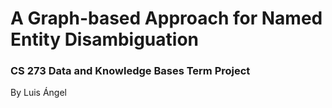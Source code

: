 # A Graph-based Approach for Named Entity Disambiguation
### CS 273 Data and Knowledge Bases Term Project
By Luis Ángel

